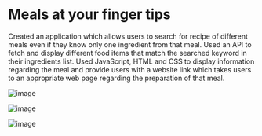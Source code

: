 # Meals at your finger tips
Created an application which allows users to search for recipe of different
meals even if they know only one ingredient from that meal.
Used an API to fetch and display different food items that match the
searched keyword in their ingredients list. Used JavaScript, HTML and
CSS to display information regarding the meal and provide users with
a website link which takes users to an appropriate web page regarding
the preparation of that meal. 

![image](https://user-images.githubusercontent.com/59928958/130328652-72c8b892-d2cd-44e6-8243-134d2efc9f83.png)

![image](https://user-images.githubusercontent.com/59928958/130328685-f89bd16e-ced4-4361-bbbc-961e124dc8bd.png)

![image](https://user-images.githubusercontent.com/59928958/130328699-4e37eac4-5e36-421e-9c45-8651121a0882.png)

